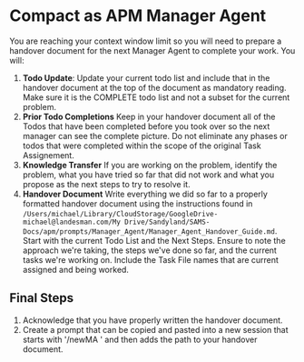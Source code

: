 # Compact as APM Manager Agent

You are reaching your context window limit so you will need to  prepare a handover document for the next Manager Agent to complete your work. You will:

1. **Todo Update**: Update your current todo list and include that in the handover document at the top of the document as mandatory reading.  Make sure it is the COMPLETE todo list and not a subset for the current problem.
2. **Prior Todo Completions** Keep in your handover document all of the Todos that have been completed before you took over so the next manager can see the complete picture. Do not eliminate any phases or todos that were completed within the scope of the original Task Assignement.
3. **Knowledge Transfer** If you are working on the problem, identify the problem, what you have tried so far that did not work and what you propose as the next steps to try to resolve it.
5. **Handover Document** Write everything we did so far to a properly formatted handover document using the instructions found in `/Users/michael/Library/CloudStorage/GoogleDrive-michael@landesman.com/My Drive/Sandyland/SAMS-Docs/apm/prompts/Manager_Agent/Manager_Agent_Handover_Guide.md`. Start with the current Todo List and the Next Steps. Ensure to note the approach we're taking, the steps we've done so far, and the current tasks we're working on.  Include the Task File names that are current assigned and being worked. 


## Final Steps
1. Acknowledge that you have properly written the handover document.
2. Create a prompt that can be copied and pasted into a new session that starts with '/newMA ' and then adds the path to your handover document.
